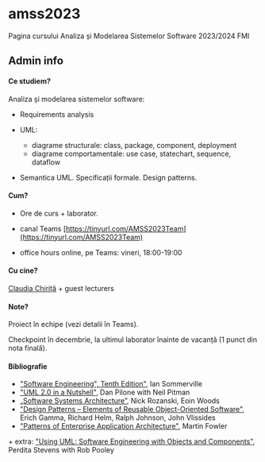 # amss2023
Pagina cursului Analiza și Modelarea Sistemelor Software 2023/2024 FMI

## Admin info
#### Ce studiem?
Analiza și modelarea sistemelor software: 

- Requirements analysis

- UML:
     - diagrame structurale: class, package, component, deployment
     - diagrame comportamentale: use case, statechart, sequence, dataflow

- Semantica UML. Specificații formale. Design patterns.

#### Cum?
- Ore de curs + laborator.

- canal Teams [https://tinyurl.com/AMSS2023Team](https://tinyurl.com/AMSS2023Team)

- office hours online, pe Teams: vineri, 18:00-19:00

#### Cu cine?
 [Claudia Chiriță](https://cs.unibuc.ro/~cechirita/) + guest lecturers

#### Note?

Proiect în echipe (vezi detalii în Teams). 

Checkpoint în decembrie, la ultimul laborator înainte de vacanță (1 punct din nota finală). 

#### Bibliografie
- ["Software Engineering", Tenth Edition"](https://books.google.ro/books/about/Software_Engineering_Global_Edition.html?id=W_LjCwAAQBAJ&redir_esc=y), Ian Sommerville
- ["UML 2.0 in a Nutshell"](https://www.oreilly.com/library/view/uml-20-in/0596007957/), Dan Pilone with Neil Pitman
- [„Software Systems Architecture”](https://www.viewpoints-and-perspectives.info/), Nick Rozanski, Eoin Woods
- ["Design Patterns – Elements of Reusable Object-Oriented Software"](https://www.oreilly.com/library/view/design-patterns-elements/0201633612/), Erich Gamma, Richard Helm, Ralph Johnson, John Vlissides
- ["Patterns of Enterprise Application Architecture"](https://www.martinfowler.com/books/eaa.html), Martin Fowler

\+ extra: 	["Using UML: Software Engineering with Objects and Components"](https://homepages.inf.ed.ac.uk/perdita/Book/), Perdita Stevens with Rob Pooley  
